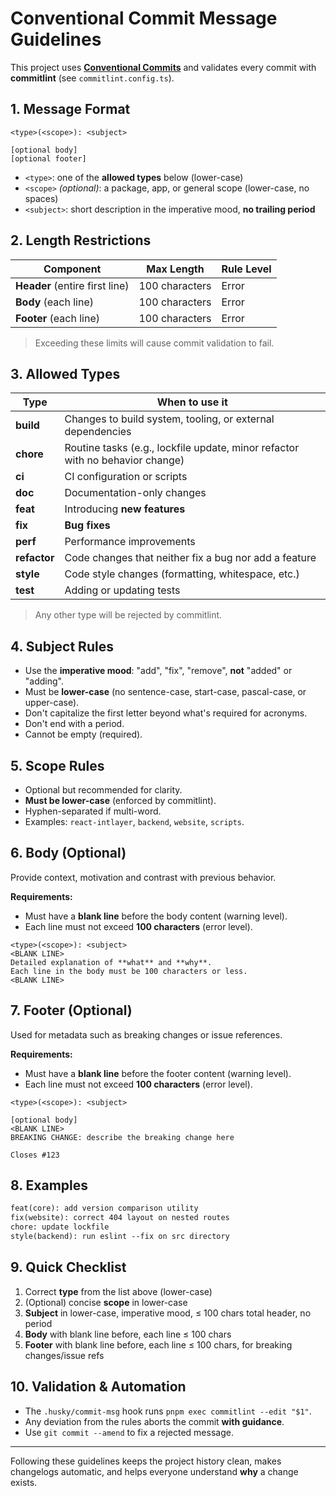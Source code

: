 # Conventional Commit Message Guidelines

This project uses **[Conventional Commits](https://www.conventionalcommits.org/)** and validates every commit with **commitlint** (see `commitlint.config.ts`).

## 1. Message Format

```
<type>(<scope>): <subject>

[optional body]
[optional footer]
```

- `<type>`: one of the **allowed types** below (lower-case)
- `<scope>` _(optional)_: a package, app, or general scope (lower-case, no spaces)
- `<subject>`: short description in the imperative mood, **no trailing period**

## 2. Length Restrictions

| Component                      | Max Length     | Rule Level |
| ------------------------------ | -------------- | ---------- |
| **Header** (entire first line) | 100 characters | Error      |
| **Body** (each line)           | 100 characters | Error      |
| **Footer** (each line)         | 100 characters | Error      |

> Exceeding these limits will cause commit validation to fail.

## 3. Allowed Types

| Type         | When to use it                                                                |
| ------------ | ----------------------------------------------------------------------------- |
| **build**    | Changes to build system, tooling, or external dependencies                    |
| **chore**    | Routine tasks (e.g., lockfile update, minor refactor with no behavior change) |
| **ci**       | CI configuration or scripts                                                   |
| **doc**      | Documentation-only changes                                                    |
| **feat**     | Introducing **new features**                                                  |
| **fix**      | **Bug fixes**                                                                 |
| **perf**     | Performance improvements                                                      |
| **refactor** | Code changes that neither fix a bug nor add a feature                         |
| **style**    | Code style changes (formatting, whitespace, etc.)                             |
| **test**     | Adding or updating tests                                                      |

> Any other type will be rejected by commitlint.

## 4. Subject Rules

- Use the **imperative mood**: "add", "fix", "remove", **not** "added" or "adding".
- Must be **lower-case** (no sentence-case, start-case, pascal-case, or upper-case).
- Don't capitalize the first letter beyond what's required for acronyms.
- Don't end with a period.
- Cannot be empty (required).

## 5. Scope Rules

- Optional but recommended for clarity.
- **Must be lower-case** (enforced by commitlint).
- Hyphen-separated if multi-word.
- Examples: `react-intlayer`, `backend`, `website`, `scripts`.

## 6. Body (Optional)

Provide context, motivation and contrast with previous behavior.

**Requirements:**

- Must have a **blank line** before the body content (warning level).
- Each line must not exceed **100 characters** (error level).

```
<type>(<scope>): <subject>
<BLANK LINE>
Detailed explanation of **what** and **why**.
Each line in the body must be 100 characters or less.
<BLANK LINE>
```

## 7. Footer (Optional)

Used for metadata such as breaking changes or issue references.

**Requirements:**

- Must have a **blank line** before the footer content (warning level).
- Each line must not exceed **100 characters** (error level).

```
<type>(<scope>): <subject>

[optional body]
<BLANK LINE>
BREAKING CHANGE: describe the breaking change here

Closes #123
```

## 8. Examples

```txt
feat(core): add version comparison utility
fix(website): correct 404 layout on nested routes
chore: update lockfile
style(backend): run eslint --fix on src directory
```

## 9. Quick Checklist

1. Correct **type** from the list above (lower-case)
2. (Optional) concise **scope** in lower-case
3. **Subject** in lower-case, imperative mood, ≤ 100 chars total header, no period
4. **Body** with blank line before, each line ≤ 100 chars
5. **Footer** with blank line before, each line ≤ 100 chars, for breaking changes/issue refs

## 10. Validation & Automation

- The `.husky/commit-msg` hook runs `pnpm exec commitlint --edit "$1"`.
- Any deviation from the rules aborts the commit **with guidance**.
- Use `git commit --amend` to fix a rejected message.

---

Following these guidelines keeps the project history clean, makes changelogs automatic, and helps everyone understand **why** a change exists.
